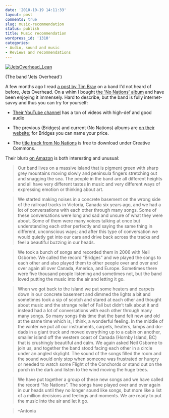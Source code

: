 ```yaml
---
date: '2010-10-19 14:11:33'
layout: post
comments: true
slug: music-recommendation
status: publish
title: Music recommendation
wordpress_id: '1310'
categories:
- Audio, sound and music
- Reviews and recommendations
---
```


[![JetsOverhead_Lean](http://fnord.phfactor.net/wp-content/uploads/2010/10/JetsOverhead_Lean.jpg)](http://fnord.phfactor.net/wp-content/uploads/2010/10/JetsOverhead_Lean.jpg)

(The band 'Jets Overhead')

A few months ago I read [a post by Tim Bray](http://www.tbray.org/ongoing/When/201x/2010/05/03/Jets-Overhead) on a band I'd not heard of before, Jets Overhead. On a whim I bought [the 'No Nations' album](http://jetsoverhead.bandcamp.com/album/no-nations) and have been enjoying it immensely. Hard to describe, but the band is fully internet-savvy and thus you can try for yourself:


  * [Their YouTube channel](http://www.youtube.com/user/jetsoverhead) has a ton of videos with high-def and good audio

	
  * The previous (Bridges) and current (No Nations) albums are [on their website](http://jetsoverhead.com/); for Bridges you can name your price.

	
  * The [title track from No Nations](http://jetsoverhead.bandcamp.com/track/no-nations) is free to download under Creative Commons.


Their blurb [on Amazon](http://www.amazon.com/Jets-Overhead/e/B000APSWAU/ref=sr_tc_2_0?qid=1287521265&sr=1-2-ent) is both interesting and unusual:

> Our band lives on a massive island that is pigment green with sharp grey mountains moving slowly and peninsula fingers stretching out and snagging the sea. The people in the band are all different heights and all have very different tastes in music and very different ways of expressing emotion or thinking about art.

> We started making noises in a concrete basement on the wrong side of the railroad tracks in Victoria, Canada six years ago, and we had a lot of conversations with each other through many songs. Some of these conversations were long and sad and unsure of what they were about. Some of them were many voices talking at once but understanding each other perfectly and saying the same thing in different, unconscious ways; and after this type of conversation we would quietly get into our cars and drive back across the tracks and feel a beautiful buzzing in our heads.

> We took a bunch of songs and recorded them in 2006 with Neil Osborne. We called the record “Bridges” and we played the songs to each other and also played them to other people over and over and over again all over Canada, America, and Europe. Sometimes there were five thousand people listening and sometimes not, but the band loved putting the music into the air and letting it go.

> When we got back to the island we put some heaters and carpets down in our concrete basement and dimmed the lights a bit and sometimes took a sip of scotch and stared at each other and thought about music and the strange relief of Fall but didn’t talk about it and instead had a lot of conversations with each other through many many songs. So many songs this time that the band felt new and old at the same time which is, I think, a wonderful feeling. In the middle of the winter we put all our instruments, carpets, heaters, lamps and do-dads in a giant truck and moved everything up to a cabin on another, smaller island off the western coast of Canada (Hornby Island, BC) that is crushingly beautiful and calm. We again asked Neil Osborne to join us, and together the band stood facing each other in a circle under an angled skylight. The sound of the songs filled the room and the sound would only stop when someone was frustrated or hungry or needed to watch some Flight of the Conchords or stand out on the porch in the dark and listen to the wind moving the huge trees.

> We have put together a group of these new songs and we have called the record “No Nations”. The songs have played over and over again in our heads until they no longer sound like songs, but more like a list of a million decisions and feelings and moments. We are ready to put the music into the air and let it go.

> –Antonia
